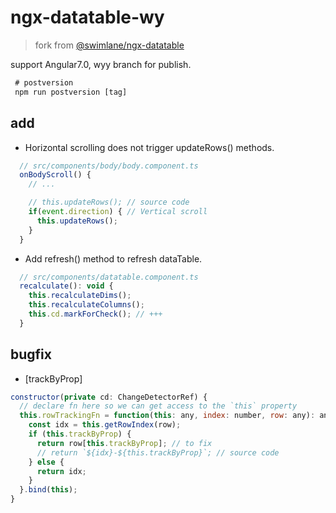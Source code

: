 # ngx-datatable-wy

> fork from  [@swimlane/ngx-datatable](https://github.com/swimlane/ngx-datatable)

support Angular7.0, wyy branch for publish.

```cmd
 # postversion
 npm run postversion [tag]
```

## add

* Horizontal scrolling does not trigger updateRows() methods.

```javascript
  // src/components/body/body.component.ts
  onBodyScroll() {
    // ...

    // this.updateRows(); // source code
    if(event.direction) { // Vertical scroll
      this.updateRows();
    }
  }
```

* Add refresh() method to refresh dataTable.

```javascript
  // src/components/datatable.component.ts
  recalculate(): void {
    this.recalculateDims();
    this.recalculateColumns();
    this.cd.markForCheck(); // +++
  }
```

## bugfix

* [trackByProp]

```javascript
constructor(private cd: ChangeDetectorRef) {
  // declare fn here so we can get access to the `this` property
  this.rowTrackingFn = function(this: any, index: number, row: any): any {
    const idx = this.getRowIndex(row);
    if (this.trackByProp) {
      return row[this.trackByProp]; // to fix
      // return `${idx}-${this.trackByProp}`; // source code
    } else {
      return idx;
    }
  }.bind(this);
}
```
